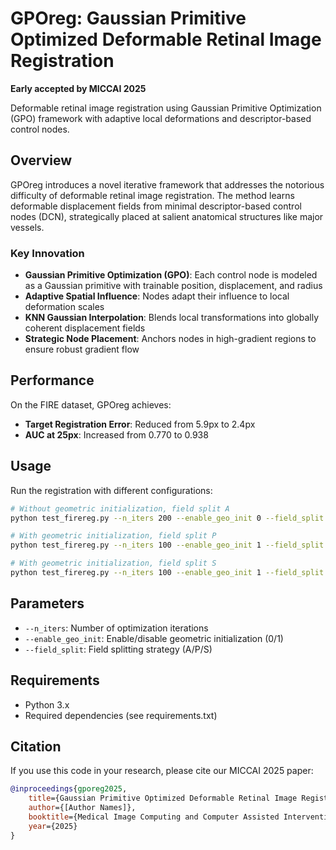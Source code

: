 # GPOreg: Gaussian Primitive Optimized Deformable Retinal Image Registration

**Early accepted by MICCAI 2025**

Deformable retinal image registration using Gaussian Primitive Optimization (GPO) framework with adaptive local deformations and descriptor-based control nodes.

## Overview

GPOreg introduces a novel iterative framework that addresses the notorious difficulty of deformable retinal image registration. The method learns deformable displacement fields from minimal descriptor-based control nodes (DCN), strategically placed at salient anatomical structures like major vessels.

### Key Innovation

- **Gaussian Primitive Optimization (GPO)**: Each control node is modeled as a Gaussian primitive with trainable position, displacement, and radius
- **Adaptive Spatial Influence**: Nodes adapt their influence to local deformation scales
- **KNN Gaussian Interpolation**: Blends local transformations into globally coherent displacement fields
- **Strategic Node Placement**: Anchors nodes in high-gradient regions to ensure robust gradient flow

## Performance

On the FIRE dataset, GPOreg achieves:
- **Target Registration Error**: Reduced from 5.9px to 2.4px
- **AUC at 25px**: Increased from 0.770 to 0.938

## Usage

Run the registration with different configurations:

```bash
# Without geometric initialization, field split A
python test_firereg.py --n_iters 200 --enable_geo_init 0 --field_split A

# With geometric initialization, field split P
python test_firereg.py --n_iters 100 --enable_geo_init 1 --field_split P

# With geometric initialization, field split S
python test_firereg.py --n_iters 100 --enable_geo_init 1 --field_split S
```

## Parameters

- `--n_iters`: Number of optimization iterations
- `--enable_geo_init`: Enable/disable geometric initialization (0/1)
- `--field_split`: Field splitting strategy (A/P/S)

## Requirements

- Python 3.x
- Required dependencies (see requirements.txt)

## Citation

If you use this code in your research, please cite our MICCAI 2025 paper:

```bibtex
@inproceedings{gporeg2025,
    title={Gaussian Primitive Optimized Deformable Retinal Image Registration},
    author={[Author Names]},
    booktitle={Medical Image Computing and Computer Assisted Intervention -- MICCAI 2025},
    year={2025}
}
```
